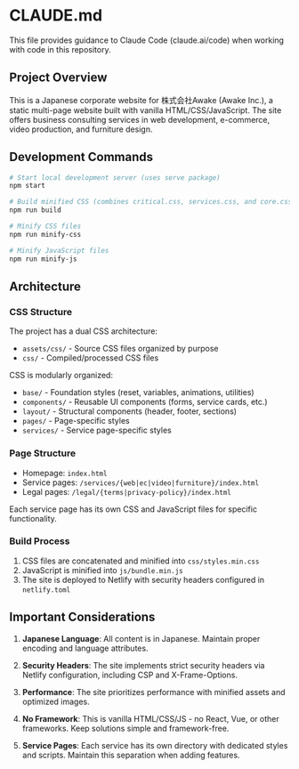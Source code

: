 # CLAUDE.md

This file provides guidance to Claude Code (claude.ai/code) when working with code in this repository.

## Project Overview

This is a Japanese corporate website for 株式会社Awake (Awake Inc.), a static multi-page website built with vanilla HTML/CSS/JavaScript. The site offers business consulting services in web development, e-commerce, video production, and furniture design.

## Development Commands

```bash
# Start local development server (uses serve package)
npm start

# Build minified CSS (combines critical.css, services.css, and core.css)
npm run build

# Minify CSS files
npm run minify-css

# Minify JavaScript files
npm run minify-js
```

## Architecture

### CSS Structure
The project has a dual CSS architecture:
- `assets/css/` - Source CSS files organized by purpose
- `css/` - Compiled/processed CSS files

CSS is modularly organized:
- `base/` - Foundation styles (reset, variables, animations, utilities)
- `components/` - Reusable UI components (forms, service cards, etc.)
- `layout/` - Structural components (header, footer, sections)
- `pages/` - Page-specific styles
- `services/` - Service page-specific styles

### Page Structure
- Homepage: `index.html`
- Service pages: `/services/{web|ec|video|furniture}/index.html`
- Legal pages: `/legal/{terms|privacy-policy}/index.html`

Each service page has its own CSS and JavaScript files for specific functionality.

### Build Process
1. CSS files are concatenated and minified into `css/styles.min.css`
2. JavaScript is minified into `js/bundle.min.js`
3. The site is deployed to Netlify with security headers configured in `netlify.toml`

## Important Considerations

1. **Japanese Language**: All content is in Japanese. Maintain proper encoding and language attributes.

2. **Security Headers**: The site implements strict security headers via Netlify configuration, including CSP and X-Frame-Options.

3. **Performance**: The site prioritizes performance with minified assets and optimized images.

4. **No Framework**: This is vanilla HTML/CSS/JS - no React, Vue, or other frameworks. Keep solutions simple and framework-free.

5. **Service Pages**: Each service has its own directory with dedicated styles and scripts. Maintain this separation when adding features.